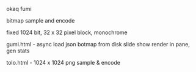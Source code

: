 okaq fumi


bitmap sample and encode


fixed 1024 bit, 32 x 32 pixel block, monochrome


gumi.html - async load json botmap from disk
slide show render in pane, gen stats


tolo.html - 1024 x 1024 png sample & encode


